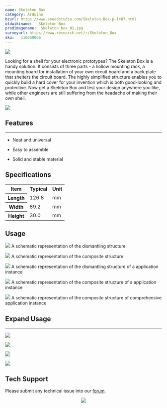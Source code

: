 ```yaml
---
name: Skeleton Box
category: Arduino
bzurl: https://www.seeedstudio.com/Skeleton-Box-p-1407.html
oldwikiname:   Skeleton Box
prodimagename:  Skeleton_box_01.jpg
surveyurl: https://www.research.net/r/Skeleton_Box
sku:   110060006
---
```

![](https://files.seeedstudio.com/wiki/Skeleton_Box/img/Skeleton_box_01.jpg)

Looking for a shell for your electronic prototypes? The Skeleton Box is a handy solution. It consists of three parts - a hollow mounting rack, a mounting board for installation of your own circuit board and a back plate that shelters the circuit board. The highly simplified structure enables you to quickly build a hard cover for your invention which is both good-looking and protective. Now get a Skeleton Box and test your design anywhere you like, while other engineers are still suffering from the headache of making their own shell.

[![](https://files.seeedstudio.com/wiki/Seeed-WiKi/docs/images/300px-Get_One_Now_Banner-ragular.png)](https://www.seeedstudio.com/Skeleton-Box-p-1407.html)

##  Features
---
*   Neat and universal

*   Easy to assemble

*   Solid and stable material

##  Specifications

<table  cellspacing="0" width="80%">
<tr>
<th scope="col"> Item
</th>
<th scope="col"> Typical
</th>
<th scope="col"> Unit
</th></tr>
<tr>
<th scope="row"> Length
</th>
<td> 126.8
</td>
<td> mm
</td></tr>
<tr>
<th scope="row"> Width
</th>
<td> 89.2
</td>
<td> mm
</td></tr>
<tr>
<th scope="row"> Height
</th>
<td> 30.0
</td>
<td> mm
</td></tr></table>

##   Usage

![](https://files.seeedstudio.com/wiki/Skeleton_Box/img/View_01.jpg)
A schematic representation of  the dismantling structure

![](https://files.seeedstudio.com/wiki/Skeleton_Box/img/View_3.jpg)
A schematic representation of  the composite structure

![](https://files.seeedstudio.com/wiki/Skeleton_Box/img/View_02.jpg)
A schematic representation of  the dismantling structure of a application instance

![](https://files.seeedstudio.com/wiki/Skeleton_Box/img/View_4.jpg)
A schematic representation of  the composite structure of a application instance


![](https://files.seeedstudio.com/wiki/Skeleton_Box/img/View_5.jpg)
A schematic representation of  the composite structure of comprehensive application instance



##  Expand Usage
---
![](https://files.seeedstudio.com/wiki/Skeleton_Box/img/Skeleton_Box_1.jpg)

![](https://files.seeedstudio.com/wiki/Skeleton_Box/img/Skeleton_Box_2.jpg)

![](https://files.seeedstudio.com/wiki/Skeleton_Box/img/Skeleton_Box_3.jpg)

![](https://files.seeedstudio.com/wiki/Skeleton_Box/img/Skeleton_Box_4.jpg)

## Tech Support
Please submit any technical issue into our [forum](http://forum.seeedstudio.com/). <br /><p style="text-align:center"><a href="https://www.seeedstudio.com/act-4.html?utm_source=wiki&utm_medium=wikibanner&utm_campaign=newproducts" target="_blank"><img src="https://files.seeedstudio.com/wiki/Wiki_Banner/new_product.jpg" /></a></p>